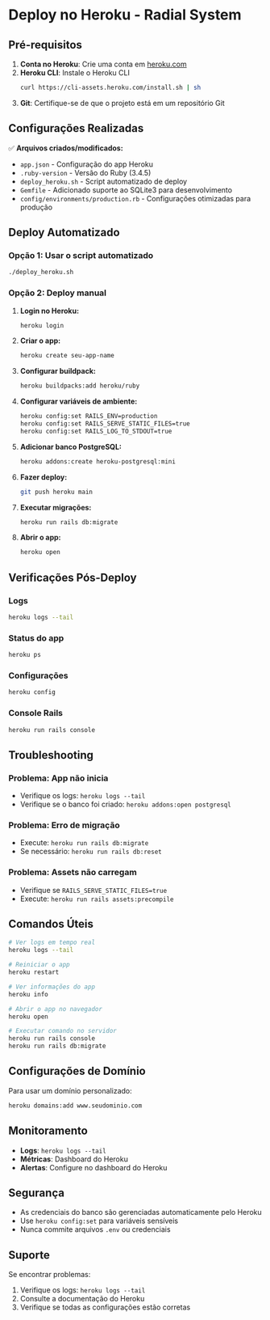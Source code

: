 # Deploy no Heroku - Radial System

## Pré-requisitos

1. **Conta no Heroku**: Crie uma conta em [heroku.com](https://heroku.com)
2. **Heroku CLI**: Instale o Heroku CLI
   ```bash
   curl https://cli-assets.heroku.com/install.sh | sh
   ```
3. **Git**: Certifique-se de que o projeto está em um repositório Git

## Configurações Realizadas

✅ **Arquivos criados/modificados:**
- `app.json` - Configuração do app Heroku
- `.ruby-version` - Versão do Ruby (3.4.5)
- `deploy_heroku.sh` - Script automatizado de deploy
- `Gemfile` - Adicionado suporte ao SQLite3 para desenvolvimento
- `config/environments/production.rb` - Configurações otimizadas para produção

## Deploy Automatizado

### Opção 1: Usar o script automatizado
```bash
./deploy_heroku.sh
```

### Opção 2: Deploy manual

1. **Login no Heroku:**
   ```bash
   heroku login
   ```

2. **Criar o app:**
   ```bash
   heroku create seu-app-name
   ```

3. **Configurar buildpack:**
   ```bash
   heroku buildpacks:add heroku/ruby
   ```

4. **Configurar variáveis de ambiente:**
   ```bash
   heroku config:set RAILS_ENV=production
   heroku config:set RAILS_SERVE_STATIC_FILES=true
   heroku config:set RAILS_LOG_TO_STDOUT=true
   ```

5. **Adicionar banco PostgreSQL:**
   ```bash
   heroku addons:create heroku-postgresql:mini
   ```

6. **Fazer deploy:**
   ```bash
   git push heroku main
   ```

7. **Executar migrações:**
   ```bash
   heroku run rails db:migrate
   ```

8. **Abrir o app:**
   ```bash
   heroku open
   ```

## Verificações Pós-Deploy

### Logs
```bash
heroku logs --tail
```

### Status do app
```bash
heroku ps
```

### Configurações
```bash
heroku config
```

### Console Rails
```bash
heroku run rails console
```

## Troubleshooting

### Problema: App não inicia
- Verifique os logs: `heroku logs --tail`
- Verifique se o banco foi criado: `heroku addons:open postgresql`

### Problema: Erro de migração
- Execute: `heroku run rails db:migrate`
- Se necessário: `heroku run rails db:reset`

### Problema: Assets não carregam
- Verifique se `RAILS_SERVE_STATIC_FILES=true`
- Execute: `heroku run rails assets:precompile`

## Comandos Úteis

```bash
# Ver logs em tempo real
heroku logs --tail

# Reiniciar o app
heroku restart

# Ver informações do app
heroku info

# Abrir o app no navegador
heroku open

# Executar comando no servidor
heroku run rails console
heroku run rails db:migrate
```

## Configurações de Domínio

Para usar um domínio personalizado:
```bash
heroku domains:add www.seudominio.com
```

## Monitoramento

- **Logs**: `heroku logs --tail`
- **Métricas**: Dashboard do Heroku
- **Alertas**: Configure no dashboard do Heroku

## Segurança

- As credenciais do banco são gerenciadas automaticamente pelo Heroku
- Use `heroku config:set` para variáveis sensíveis
- Nunca commite arquivos `.env` ou credenciais

## Suporte

Se encontrar problemas:
1. Verifique os logs: `heroku logs --tail`
2. Consulte a documentação do Heroku
3. Verifique se todas as configurações estão corretas 